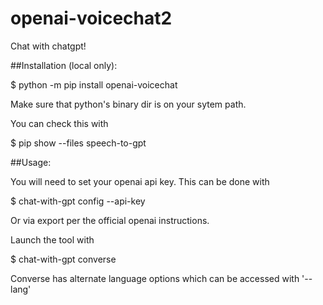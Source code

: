# openai-voicechat2
 
Chat with chatgpt!

##Installation (local only):

$ python -m pip install openai-voicechat

Make sure that python's binary dir is on your sytem path.

You can check this with

$ pip show --files speech-to-gpt

##Usage:

You will need to set your openai api key.  This can be done with

$ chat-with-gpt config --api-key

Or via export per the official openai instructions.

Launch the tool with

$ chat-with-gpt converse

Converse has alternate language options which can be accessed with '--lang'
